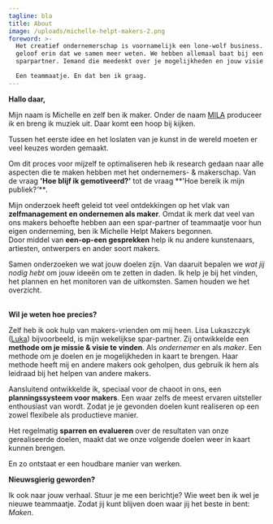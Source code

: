 ```yaml
---
tagline: bla
title: About
image: /uploads/michelle-helpt-makers-2.png
foreword: >-
  Het creatief ondernemerschap is voornamelijk een lone-wolf business. Maar ik
  geloof erin dat we samen meer weten. We hebben allemaal baat bij een
  sparpartner. Iemand die meedenkt over je mogelijkheden en jouw visie kent. \

  Een teammaatje. En dat ben ik graag.
---
```

**Hallo daar,**

Mijn naam is Michelle en zelf ben ik maker. Onder de naam [MILA](https://open.spotify.com/artist/6NMmrANg6Cn3HAWo6SuR4o?si=5jLiCqHBS2iQGLD8dXyIRg) produceer ik en breng ik muziek uit. Daar komt een hoop bij kijken. 

Tussen het eerste idee en het loslaten van je kunst in de wereld moeten er veel keuzes worden gemaakt.

Om dit proces voor mijzelf te optimaliseren heb ik research gedaan naar alle aspecten die te maken hebben met het ondernemers- & makerschap. Van de vraag **'Hoe blijf ik gemotiveerd?'** tot de vraag **'Hoe bereik ik mijn publiek?*'****.*

Mijn onderzoek heeft geleid tot veel ontdekkingen op het vlak van **zelfmanagement en ondernemen als maker**. Omdat ik merk dat veel van ons makers behoefte hebben aan een spar-partner of teammaatje voor hun eigen onderneming, ben ik Michelle Helpt Makers begonnen.\
Door middel van **een-op-een gesprekken** help ik nu andere kunstenaars, artiesten, ontwerpers en ander soort makers.

Samen onderzoeken we wat jouw doelen zijn. Van daaruit bepalen we *wat jij nodig hebt* om jouw ideeën om te zetten in daden. Ik help je bij het vinden, het plannen en het monitoren van de uitkomsten. Samen houden we het overzicht.

\
**Wil je weten hoe precies?**

Zelf heb ik ook hulp van makers-vrienden om mij heen. Lisa Lukaszczyk ([Luka](http://lisaluka.com/)) bijvoorbeeld, is mijn wekelijkse spar-partner. Zij ontwikkelde een **methode om je missie & visie te vinden**. Als *ondernemer* en als *maker*. Een methode om je doelen en je mogelijkheden in kaart te brengen. Haar methode heeft mij en andere makers ook geholpen, dus gebruik ik hem als leidraad bij het helpen van andere makers.

Aansluitend ontwikkelde ik, speciaal voor de chaoot in ons, een **planningssysteem voor makers**. Een waar zelfs de meest ervaren uitsteller enthousiast van wordt. Zodat je je gevonden doelen kunt realiseren op een zowel flexibele als productieve manier.

Het regelmatig **sparren en evalueren** over de resultaten van onze gerealiseerde doelen, maakt dat we onze volgende doelen weer in kaart kunnen brengen.

En zo ontstaat er een houdbare manier van werken.

**Nieuwsgierig geworden?**

Ik ook naar jouw verhaal. Stuur je me een berichtje? Wie weet ben ik wel je nieuwe teammaatje. Zodat jij kunt blijven doen waar jij het beste in bent: *Maken*.
